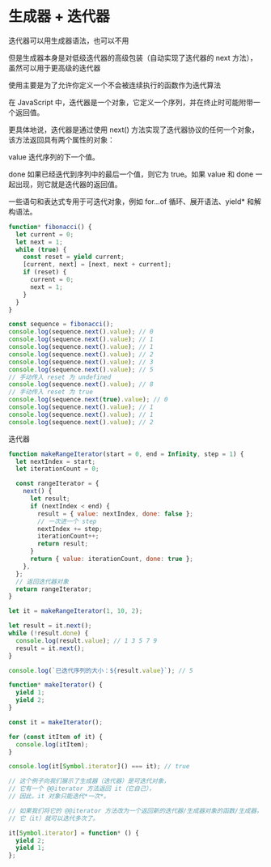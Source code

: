 # 生成器 + 迭代器

迭代器可以用生成器语法，也可以不用

但是生成器本身是对低级迭代器的高级包装（自动实现了迭代器的 next 方法），虽然可以用于更高级的迭代器

使用主要是为了允许你定义一个不会被连续执行的函数作为迭代算法

在 JavaScript 中，迭代器是一个对象，它定义一个序列，并在终止时可能附带一个返回值。

更具体地说，迭代器是通过使用 next() 方法实现了迭代器协议的任何一个对象，该方法返回具有两个属性的对象：

value
迭代序列的下一个值。

done
如果已经迭代到序列中的最后一个值，则它为 true。如果 value 和 done 一起出现，则它就是迭代器的返回值。

一些语句和表达式专用于可迭代对象，例如 for...of 循环、展开语法、yield\* 和解构语法。

```js
function* fibonacci() {
  let current = 0;
  let next = 1;
  while (true) {
    const reset = yield current;
    [current, next] = [next, next + current];
    if (reset) {
      current = 0;
      next = 1;
    }
  }
}

const sequence = fibonacci();
console.log(sequence.next().value); // 0
console.log(sequence.next().value); // 1
console.log(sequence.next().value); // 1
console.log(sequence.next().value); // 2
console.log(sequence.next().value); // 3
console.log(sequence.next().value); // 5
// 手动传入 reset 为 undefined
console.log(sequence.next().value); // 8
// 手动传入 reset 为 true
console.log(sequence.next(true).value); // 0
console.log(sequence.next().value); // 1
console.log(sequence.next().value); // 1
console.log(sequence.next().value); // 2
```

迭代器

```js
function makeRangeIterator(start = 0, end = Infinity, step = 1) {
  let nextIndex = start;
  let iterationCount = 0;

  const rangeIterator = {
    next() {
      let result;
      if (nextIndex < end) {
        result = { value: nextIndex, done: false };
        // 一次进一个 step
        nextIndex += step;
        iterationCount++;
        return result;
      }
      return { value: iterationCount, done: true };
    },
  };
  // 返回迭代器对象
  return rangeIterator;
}
```

```js
let it = makeRangeIterator(1, 10, 2);

let result = it.next();
while (!result.done) {
  console.log(result.value); // 1 3 5 7 9
  result = it.next();
}

console.log(`已迭代序列的大小：${result.value}`); // 5
```

```js
function* makeIterator() {
  yield 1;
  yield 2;
}

const it = makeIterator();

for (const itItem of it) {
  console.log(itItem);
}

console.log(it[Symbol.iterator]() === it); // true

// 这个例子向我们展示了生成器（迭代器）是可迭代对象，
// 它有一个 @@iterator 方法返回 it（它自己），
// 因此，it 对象只能迭代*一次*。

// 如果我们将它的 @@iterator 方法改为一个返回新的迭代器/生成器对象的函数/生成器，
// 它（it）就可以迭代多次了。

it[Symbol.iterator] = function* () {
  yield 2;
  yield 1;
};
```
